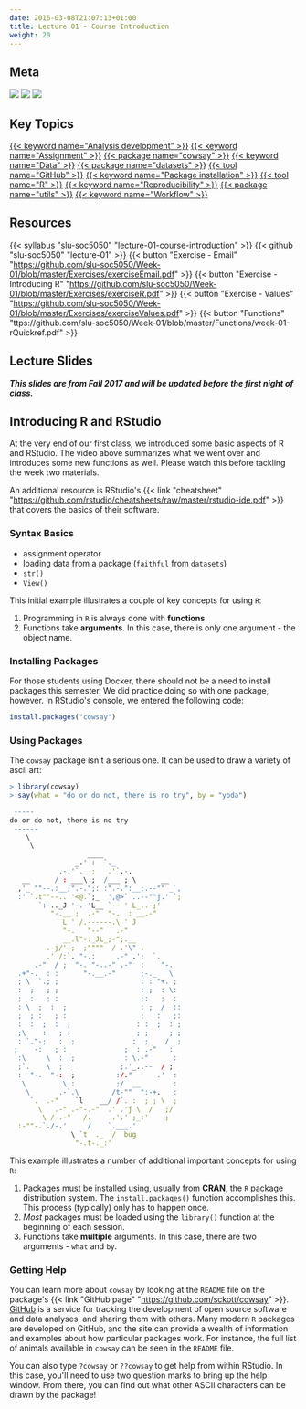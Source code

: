 ```yaml
---
date: 2016-03-08T21:07:13+01:00
title: Lecture 01 - Course Introduction
weight: 20
---
```


## Meta
![](https://img.shields.io/badge/semester-fall%202018-orange.svg) ![](https://img.shields.io/badge/release-draft-red.svg) [![](https://img.shields.io/badge/last%20update-2018--08--11-brightgreen.svg)](https://github.com/slu-soc5050/lecture-01/blob/master/NEWS_SITE.md)

## Key Topics
[{{< keyword name="Analysis development" >}}](/topic-index/#a-d)
[{{< keyword name="Assignment" >}}](/topic-index/#a-d)
[{{< package name="cowsay" >}}](/topic-index/#a-d)
[{{< keyword name="Data" >}}](/topic-index/#a-d)
[{{< package name="datasets" >}}](/topic-index/#a-d)
[{{< tool name="GitHub" >}}](/topic-index/#e-h)
[{{< keyword name="Package installation" >}}](/topic-index/#m-p)
[{{< tool name="R" >}}](/topic-index/#q-t)
[{{< keyword name="Reproducibility" >}}](/topic-index/#q-t)
[{{< package name="utils" >}}](/topic-index/#u-z)
[{{< keyword name="Workflow" >}}](/topic-index/#u-z)

## Resources

{{< syllabus "slu-soc5050" "lecture-01-course-introduction" >}}
{{< github "slu-soc5050" "lecture-01" >}}
{{< button "Exercise - Email" "https://github.com/slu-soc5050/Week-01/blob/master/Exercises/exerciseEmail.pdf" >}}
{{< button "Exercise - Introducing R" "https://github.com/slu-soc5050/Week-01/blob/master/Exercises/exerciseR.pdf" >}}
{{< button "Exercise - Values" "https://github.com/slu-soc5050/Week-01/blob/master/Exercises/exerciseValues.pdf" >}}
{{< button "Functions" "ttps://github.com/slu-soc5050/Week-01/blob/master/Functions/week-01-rQuickref.pdf" >}}

## Lecture Slides
**_This slides are from Fall 2017 and will be updated before the first night of class._**
<p> </p>
<script async class="speakerdeck-embed" data-id="35432b57f3884b2c91c9e7ace2c87c50" data-ratio="1.33333333333333" src="//speakerdeck.com/assets/embed.js"></script>

## Introducing R and RStudio
At the very end of our first class, we introduced some basic aspects of R and RStudio. The video above summarizes what we went over and introduces some new functions as well. Please watch this before tackling the week two materials.

An additional resource is RStudio's {{< link "cheatsheet" "https://github.com/rstudio/cheatsheets/raw/master/rstudio-ide.pdf" >}} that covers the basics of their software.

### Syntax Basics

* assignment operator
* loading data from a package (`faithful` from `datasets`)
* `str()`
* `View()`

This initial example illustrates a couple of key concepts for using `R`:

1. Programming in `R` is always done with **functions**.
2. Functions take **arguments**. In this case, there is only one argument - the object name.

### Installing Packages

For those students using Docker, there should not be a need to install packages this semester. We did practice doing so with one package, however. In RStudio's console, we entered the following code:

```r
install.packages("cowsay")
```

### Using Packages

The `cowsay` package isn't a serious one. It can be used to draw a variety of ascii art:

```r
> library(cowsay)
> say(what = "do or do not, there is no try", by = "yoda")

 ----- 
do or do not, there is no try 
 ------ 
    \   
     \
                   ____
                _.' :  `._
            .-.'`.  ;   .'`.-.
   __      / : ___\ ;  /___ ; \      __
  ,'_ ""--.:__;".-.";: :".-.":__;.--"" _`,
  :' `.t""--.. '<@.`;_  ',@>` ..--""j.' `;
       `:-.._J '-.-'L__ `-- ' L_..-;'
          "-.__ ;  .-"  "-.  : __.-"
             L ' /.------.\ ' J
             "-.   "--"   .-"
             __.l"-:_JL_;-";.__
         .-j/'.;  ;""""  / .'\"-.
         .' /:`. "-.:     .-" .';  `.
      .-"  / ;  "-. "-..-" .-"  :    "-.
  .+"-.  : :      "-.__.-"      ;-._   \
  ; \  `.; ;                    : : "+. ;
  :  ;   ; ;                    : ;  : \:
  ;  :   ; :                    ;:   ;  :
  : \  ;  :  ;                  : ;  /  ::
  ;  ; :   ; :                  ;   :   ;:
  :  :  ;  :  ;                : :  ;  : ;
  ;\    :   ; :                ; ;     ; ;
  : `."-;   :  ;              :  ;    /  ;
 ;    -:   ; :              ;  : .-"   :
  :\     \  :  ;            : \.-"      :
  ;`.    \  ; :            ;.'_..--  / ;
  :  "-.  "-:  ;          :/."      .'  :
   \         \ :          ;/  __        :
    \       .-`.\        /t-""  ":-+.   :
     `.  .-"    `l    __/ /`. :  ; ; \  ;
       \   .-" .-"-.-"  .' .'j \  /   ;/
        \ / .-"   /.     .'.' ;_:'    ;
  :-""-.`./-.'     /    `.___.'
               \ `t  ._  /  bug
                "-.t-._:'
```

This example illustrates a number of additional important concepts for using `R`:

1. Packages must be installed using, usually from [**CRAN**](https://cran.r-project.org), the `R` package distribution system. The `install.packages()` function accomplishes this. This process (typically) only has to happen once.
2. *Most* packages must be loaded using the `library()` function at the beginning of each session.
3. Functions take **multiple** arguments. In this case, there are two arguments - `what` and `by`.

### Getting Help

You can learn more about `cowsay` by looking at the `README` file on the package's {{< link "GitHub page" "https://github.com/sckott/cowsay" >}}. [GitHub](https://github.com) is a service for tracking the development of open source software and data analyses, and sharing them with others. Many modern `R` packages are developed on GitHub, and the site can provide a wealth of information and examples about how particular packages work. For instance, the full list of animals available in `cowsay` can be seen in the `README` file.

You can also type `?cowsay` or `??cowsay` to get help from within RStudio. In this case, you'll need to use two question marks to bring up the help window. From there, you can find out what other ASCII characters can be drawn by the package!
